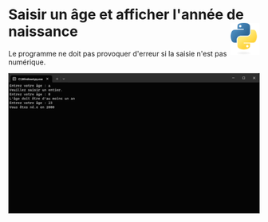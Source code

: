 # **Saisir un âge et afficher l'année de naissance** <a href="../../"><img align="right" src="../../assets/logo/Python-logo-notext.svg" alt="Python" title="Phthon" widht="auto" height="64px"></a>

Le programme ne doit pas provoquer d'erreur si la saisie n'est pas numérique.

![Age et année de naissance](../../assets/screenshots/ageAndYearOfBirth.png "Saisir un âge et afficher l'année de naissance")